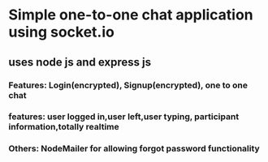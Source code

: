#  Simple one-to-one chat application using socket.io
## uses node js and express js
### Features: Login(encrypted), Signup(encrypted), one to one chat
### features: user logged in,user left,user typing, participant information,totally realtime
### Others: NodeMailer for allowing forgot password functionality